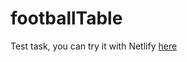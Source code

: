 # footballTable

Test task, you can try it with Netlify [here](https://celadon-souffle-054045.netlify.app/)
